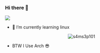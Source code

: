 ### Hi there 👋

![](https://komarev.com/ghpvc/?username=s4ms3p101&color=yellowgreen&style=flat)

- 🌱 I’m currently learning linux

<p align="center"> <img src="https://github-readme-stats.vercel.app/api?username=s4ms3p101&show_icons=true&theme=gruvbox" alt="s4ms3p101" />
  
  - BTW I Use Arch 😎

